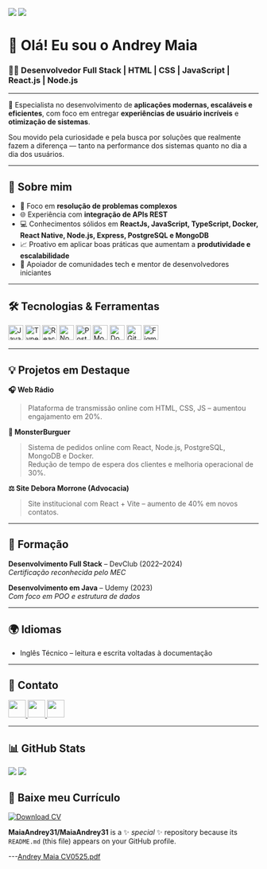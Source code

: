 ![](https://img.shields.io/github/followers/MaiaAndrey31?logo=github&style=for-the-badge)
![](https://img.shields.io/github/stars/MaiaAndrey31?logo=github&style=for-the-badge)

# 👋 Olá! Eu sou o Andrey Maia

### 👨‍💻 Desenvolvedor Full Stack | HTML | CSS | JavaScript | React.js | Node.js

---

🔧 Especialista no desenvolvimento de **aplicações modernas, escaláveis e eficientes**, com foco em entregar **experiências de usuário incríveis** e **otimização de sistemas**.

Sou movido pela curiosidade e pela busca por soluções que realmente fazem a diferença — tanto na performance dos sistemas quanto no dia a dia dos usuários.

---

## 🚀 Sobre mim

- 🎯 Foco em **resolução de problemas complexos**
- 🌐 Experiência com **integração de APIs REST**
- 💻 Conhecimentos sólidos em **ReactJs, JavaScript, TypeScript, Docker, React Native, Node.js, Express, PostgreSQL e MongoDB**
- 📈 Proativo em aplicar boas práticas que aumentam a **produtividade e escalabilidade**
- 👥 Apoiador de comunidades tech e mentor de desenvolvedores iniciantes

---

## 🛠️ Tecnologias & Ferramentas

<div align="left">
  <img src="https://cdn.jsdelivr.net/gh/devicons/devicon/icons/javascript/javascript-original.svg" height="30" alt="JavaScript" />
  <img src="https://cdn.jsdelivr.net/gh/devicons/devicon/icons/typescript/typescript-original.svg" height="30" alt="TypeScript" />
  <img src="https://cdn.jsdelivr.net/gh/devicons/devicon/icons/react/react-original.svg" height="30" alt="React.js" />
  <img src="https://cdn.jsdelivr.net/gh/devicons/devicon/icons/nodejs/nodejs-original.svg" height="30" alt="Node.js" />  
  <img src="https://cdn.jsdelivr.net/gh/devicons/devicon/icons/postgresql/postgresql-original.svg" height="30" alt="PostgreSQL" />
  <img src="https://cdn.jsdelivr.net/gh/devicons/devicon/icons/mongodb/mongodb-original.svg" height="30" alt="MongoDB" />
  <img src="https://cdn.jsdelivr.net/gh/devicons/devicon/icons/docker/docker-original.svg" height="30" alt="Docker" />
  <img src="https://cdn.jsdelivr.net/gh/devicons/devicon/icons/git/git-original.svg" height="30" alt="Git" />
  <img src="https://cdn.jsdelivr.net/gh/devicons/devicon/icons/figma/figma-original.svg" height="30" alt="Figma" />
</div>

---

## 💡 Projetos em Destaque

**🎧 Web Rádio**  
> Plataforma de transmissão online com HTML, CSS, JS – aumentou engajamento em 20%.

**🍔 MonsterBurguer**  
> Sistema de pedidos online com React, Node.js, PostgreSQL, MongoDB e Docker.  
> Redução de tempo de espera dos clientes e melhoria operacional de 30%.

**⚖️ Site Debora Morrone (Advocacia)**  
> Site institucional com React + Vite – aumento de 40% em novos contatos.

---

## 📘 Formação

**Desenvolvimento Full Stack** – DevClub (2022–2024)  
_Certificação reconhecida pelo MEC_

**Desenvolvimento em Java** – Udemy (2023)  
_Com foco em POO e estrutura de dados_

---

## 🌍 Idiomas

- Inglês Técnico – leitura e escrita voltadas à documentação

---

## 💬 Contato

<div align="left">
  <a href="https://www.instagram.com/oandreymaia.dev/" target="_blank">
    <img src="https://img.shields.io/static/v1?message=Instagram&logo=instagram&label=&color=E4405F&logoColor=white&labelColor=&style=for-the-badge" height="35" />
  </a>
  <a href="https://www.linkedin.com/in/maia-andrey/" target="_blank">
    <img src="https://img.shields.io/static/v1?message=LinkedIn&logo=linkedin&label=&color=0077B5&logoColor=white&labelColor=&style=for-the-badge" height="35" />
  </a>
  <a href="mailto:maiaandrey31@outlook.com">
    <img src="https://img.shields.io/static/v1?message=Outlook&logo=microsoft-outlook&label=&color=0078D4&logoColor=white&labelColor=&style=for-the-badge" height="35" />
  </a>
</div>

---

## 📊 GitHub Stats

<div>
  <img src="https://github-readme-stats.vercel.app/api?username=MaiaAndrey31&theme=blue-green&show_icons=true" />
  <img src="https://github-readme-stats.vercel.app/api/top-langs/?username=MaiaAndrey31&theme=blue-green&layout=compact" />
</div>


## 📄 Baixe meu Currículo

[![Download CV](https://img.shields.io/static/v1?label=Download&message=Currículo&color=blue&style=for-the-badge&logo=readthedocs)](./Andrey.Maia.CV0525.pdf)


**MaiaAndrey31/MaiaAndrey31** is a ✨ _special_ ✨ repository because its `README.md` (this file) appears on your GitHub profile.




---[Andrey Maia CV0525.pdf](https://github.com/user-attachments/files/20234357/Andrey.Maia.CV0525.pdf)



